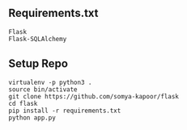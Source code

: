 ## Requirements.txt
    Flask
    Flask-SQLAlchemy


## Setup Repo
```
virtualenv -p python3 .
source bin/activate
git clone https://github.com/somya-kapoor/flask
cd flask
pip install -r requirements.txt
python app.py
```
